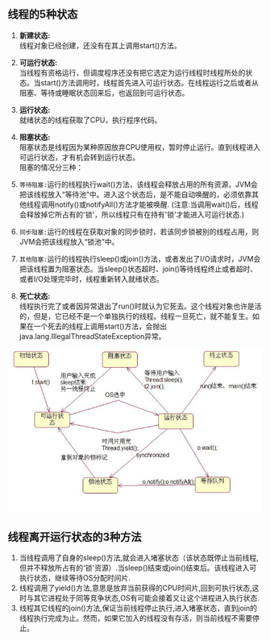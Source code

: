 ## 线程的5种状态  

1.  **新建状态:**  
  线程对象已经创建，还没有在其上调用start()方法。  

2. **可运行状态:**  
  当线程有资格运行，但调度程序还没有把它选定为运行线程时线程所处的状态。当start()方法调用时，线程首先进入可运行状态。在线程运行之后或者从阻塞、等待或睡眠状态回来后，也返回到可运行状态。

3. **运行状态:**  
  就绪状态的线程获取了CPU，执行程序代码。  

4. **阻塞状态:**  
  阻塞状态是线程因为某种原因放弃CPU使用权，暂时停止运行。直到线程进入可运行状态，才有机会转到运行状态。  
  阻塞的情况分三种：
  1. `等待阻塞:`运行的线程执行wait()方法，该线程会释放占用的所有资源，JVM会把该线程放入“等待池”中。进入这个状态后，是不能自动唤醒的，必须依靠其他线程调用notify()或notifyAll()方法才能被唤醒. (注意:当调用wait()后，线程会释放掉它所占有的'锁'，所以线程只有在持有'锁'才能进入可运行状态.)
  2. `同步阻塞:`运行的线程在获取对象的同步锁时，若该同步锁被别的线程占用，则JVM会把该线程放入“锁池”中。  
  3. `其他阻塞:`运行的线程执行sleep()或join()方法，或者发出了I/O请求时，JVM会把该线程置为阻塞状态。当sleep()状态超时、join()等待线程终止或者超时、或者I/O处理完毕时，线程重新转入就绪状态。  

5. **死亡状态:**  
线程执行完了或者因异常退出了run()时就认为它死去。这个线程对象也许是活的，但是，它已经不是一个单独执行的线程。线程一旦死亡，就不能复生。如果在一个死去的线程上调用start()方法，会抛出java.lang.IllegalThreadStateException异常。

![线程状态](/images/线程状态转换.jpg)  

## 线程离开运行状态的3种方法  
1. 当线程调用了自身的sleep()方法,就会进入堵塞状态（该状态既停止当前线程,但并不释放所占有的'锁'资源）.当sleep()结束或join()结束后。该线程进入可执行状态，继续等待OS分配时间片.  
2. 线程调用了yield()方法,意思是放弃当前获得的CPU时间片,回到可执行状态,这时与其它进程处于同等竞争状态,OS有可能会接着又让这个进程进入执行状态.  
3. 线程其它线程的join()方法,保证当前线程停止执行,进入堵塞状态，直到join的线程执行完成为止。然而，如果它加入的线程没有存活，则当前线程不需要停止。
